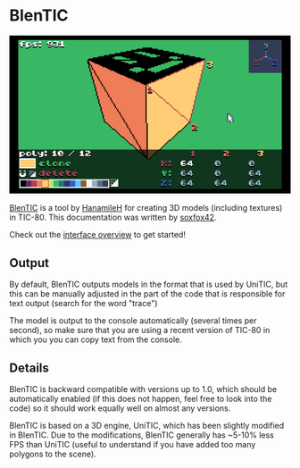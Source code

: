 # BlenTIC

![Cube created in BlenTIC](img/blentic.png)

[BlenTIC](https://tic80.com/play?cart=2709) is a tool by [HanamileH](https://tic80.com/dev?id=2749) for creating 3D models (including textures) in TIC-80. This documentation was written by [soxfox42](https://soxfox.me/).

Check out the [interface overview](interface.md) to get started!

## Output

By default, BlenTIC outputs models in the format that is used by UniTIC, but this can be manually adjusted in the part of the code that is responsible for text output (search for the word "trace")

The model is output to the console automatically (several times per second), so make sure that you are using a recent version of TIC-80 in which you you can copy text from the console.

## Details

BlenTIC is backward compatible with versions up to 1.0, which should be automatically enabled (if this does not happen, feel free to look into the code) so it should work equally well on almost any versions.

BlenTIC is based on a 3D engine, UniTIC, which has been slightly modified in BlenTIC. Due to the modifications, BlenTIC generally has ~5-10% less FPS than UniTIC (useful to understand if you have added too many polygons to the scene).

